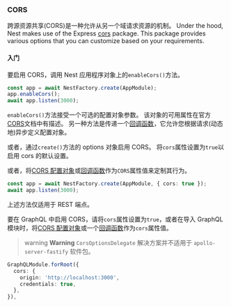 ### CORS

跨源资源共享(CORS)是一种允许从另一个域请求资源的机制。
Under the hood, Nest makes use of the Express [cors](https://github.com/expressjs/cors) package.
This package provides various options that you can customize based on your requirements.

#### 入门

要启用 CORS，调用 Nest 应用程序对象上的`enableCors()`方法。

```typescript
const app = await NestFactory.create(AppModule);
app.enableCors();
await app.listen(3000);
```

`enableCors()`方法接受一个可选的配置对象参数。
该对象的可用属性在官方[CORS](https://github.com/expressjs/cors#configuration-options)文档中有描述。
另一种方法是传递一个[回调函数](https://github.com/expressjs/cors#configuring-cors-asynchronously)，它允许您根据请求(动态地)异步定义配置对象。

或者，通过`create()`方法的 options 对象启用 CORS。
将`cors`属性设置为`true`以启用 cors 的默认设置。

或者，将[CORS 配置对象](https://github.com/expressjs/cors#configuration-options)或[回调函数](https://github.com/expressjs/cors#configuring-cors-asynchronously)作为`CORS`属性值来定制其行为。

```typescript
const app = await NestFactory.create(AppModule, { cors: true });
await app.listen(3000);
```

上述方法仅适用于 REST 端点。

要在 GraphQL 中启用 CORS，请将`cors`属性设置为`true`，或者在导入 GraphQL 模块时，将[CORS 配置对象](https://github.com/expressjs/cors#configuration-options)或一个[回调函数](https://github.com/expressjs/cors#configuring-cors-asynchronously)作为`cors`属性值。

> warning **Warning** `CorsOptionsDelegate` 解决方案并不适用于 `apollo-server-fastify` 软件包。

```typescript
GraphQLModule.forRoot({
  cors: {
    origin: 'http://localhost:3000',
    credentials: true,
  },
}),
```
